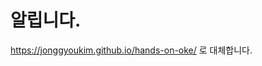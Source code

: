 # 알립니다.

https://jonggyoukim.github.io/hands-on-oke/ 로 대체합니다.

<!--
# 컨테이너 실습

1. [SSH Key 생성하기 ](./1-key.md)
1. [터미널접속 및 환경설정하기](./2-configure.md)
1. [애플리케이션 실행하기](./3-docker-app.md)
1. [OKE 클러스터 생성 및 설정하기](./4-oke.md)
1. [애플리케이션 Wercker를 통해 배포하기](./5-wercker.md)
1. [kubectl을 통해 OKE 살펴보기](./6-kubectl.md)
-->
